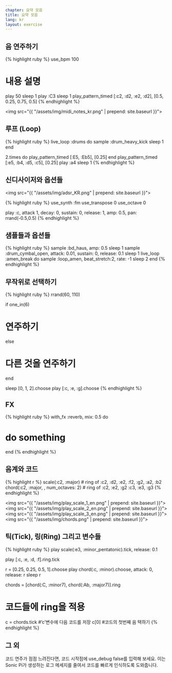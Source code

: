 ```yaml
---
chapter: 요약 모음
title: 요약 모음
lang: kr
layout: exercise
---
```


## 음 연주하기

{% highlight ruby %}
use_bpm 100
# 내용 설명
play 50
sleep 1
play :C3
sleep 1
play_pattern_timed [:c2, :d2, :e2, :d2], [0.5, 0.25, 0.75, 0.5]
{% endhighlight %}

<img src="{{ "/assets/img/midi_notes_kr.png" | prepend: site.baseurl }}">


## 루프 (Loop)

{% highlight ruby %}
live_loop :drums do
  sample :drum_heavy_kick
  sleep 1
end

2.times do
  play_pattern_timed [:E5, :Eb5], [0.25]
end
play_pattern_timed [:e5, :b4, :d5, :c5], [0.25]
play :a4
sleep 1
{% endhighlight %}

## 신디사이저와 옵션들

<img src="{{ "/assets/img/adsr_KR.png" | prepend: site.baseurl }}">

{% highlight ruby %}
use_synth :fm
use_transpose 0
use_octave 0

play :c, attack 1, decay: 0, sustain: 0, release: 1, amp: 0.5, pan: rrand(-0.5,0.5)
{% endhighlight %}

## 샘플들과 옵션들

{% highlight ruby %}
sample :bd_haus, amp: 0.5
sleep 1
sample :drum_cymbal_open, attack: 0.01, sustain: 0, release: 0.1 
sleep 1
live_loop :amen_break do
  sample :loop_amen, beat_stretch:2, rate: -1
  sleep 2
end
{% endhighlight %}

## 무작위로 선택하기

{% highlight ruby %}
rrand(60, 110)

if one_in(6)
  # 연주하기
else
  # 다른 것을 연주하기
end

sleep [0, 1, 2].choose
play [:c, :e, :g].choose
{% endhighlight %}

## FX

{% highlight ruby %}
with_fx :reverb, mix: 0.5 do
  # do something
end
{% endhighlight %}

## 음계와 코드

{% highlight r %}
scale(:c2, :major) # ring of :c2, :d2, :e2, :f2, :g2, :a2, :b2
chord(:c2, :major, , num_octaves: 2) # ring of :c2, :e2, :g2 :c3, :e3, :g3
{% endhighlight %}

<img src="{{ "/assets/img/play_scale_1_en.png" | prepend: site.baseurl }}">
<img src="{{ "/assets/img/play_scale_2_en.png" | prepend: site.baseurl }}">
<img src="{{ "/assets/img/play_scale_3_en.png" | prepend: site.baseurl }}">
<img src="{{ "/assets/img/chords.png" | prepend: site.baseurl }}">

## 틱(Tick), 링(Ring) 그리고 변수들

{% highlight ruby %}
play scale(:e3, :minor_pentatonic).tick, release: 0.1

play [:c, :e, :d, :f].ring.tick

r = [0.25, 0.25, 0.5, 1].choose
play chord(:c, :minor).choose, attack: 0, release: r
sleep r

chords = [chord(:C, :minor7), chord(:Ab, :major7)].ring 
# 코드들에 ring을 적용
c = chords.tick #’c’변수에 다음 코드를 저장
c[0] #코드의 첫번째 음 택하기
{% endhighlight %}

## 그 외

코드 연주가 점점 느려진다면, 코드 시작점에 use_debug false를 입력해 보세요. 이는 Sonic Pi가 생성하는 로그 메세지를 줄여서 코드를 빠르게 인식하도록 도와줍니다.

